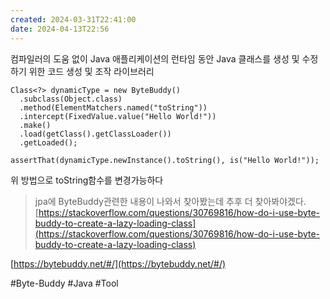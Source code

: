 ```yaml
---
created: 2024-03-31T22:41:00
date: 2024-04-13T22:56
---
```

컴파일러의 도움 없이 Java 애플리케이션의 런타임 동안 Java 클래스를 생성 및 수정하기 위한 코드 생성 및 조작 라이브러리

```
Class<?> dynamicType = new ByteBuddy()
  .subclass(Object.class)
  .method(ElementMatchers.named("toString"))
  .intercept(FixedValue.value("Hello World!"))
  .make()
  .load(getClass().getClassLoader())
  .getLoaded();
 
assertThat(dynamicType.newInstance().toString(), is("Hello World!"));
```

위 방법으로 toString함수를 변경가능하다

> jpa에 ByteBuddy관련한 내용이 나와서 찾아봤는데 추후 더 찾아봐야겠다.  
> [https://stackoverflow.com/questions/30769816/how-do-i-use-byte-buddy-to-create-a-lazy-loading-class](https://stackoverflow.com/questions/30769816/how-do-i-use-byte-buddy-to-create-a-lazy-loading-class)

[https://bytebuddy.net/#/](https://bytebuddy.net/#/)

#Byte-Buddy
#Java 
#Tool 